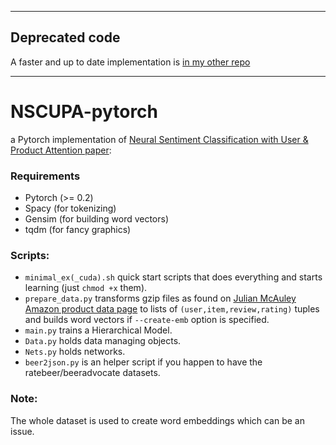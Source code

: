 -----------------

## Deprecated code
A faster and up to date implementation is [in my other repo](https://github.com/cedias/Hierarchical-Sentiment)

----------------







# NSCUPA-pytorch
a Pytorch implementation of [Neural Sentiment Classification with User &amp; Product Attention paper](https://aclweb.org/anthology/D16-1171): 

### Requirements
- Pytorch (>= 0.2)
- Spacy (for tokenizing)
- Gensim (for building word vectors)
- tqdm (for fancy graphics)

### Scripts:
- `minimal_ex(_cuda).sh` quick start scripts that does everything and starts learning (just `chmod +x` them).
- `prepare_data.py` transforms gzip files as found on [Julian McAuley Amazon product data page](http://jmcauley.ucsd.edu/data/amazon/) to lists of `(user,item,review,rating)` tuples and builds word vectors if `--create-emb` option is specified.
- `main.py` trains a Hierarchical Model.
- `Data.py` holds data managing objects.
- `Nets.py` holds networks.
- `beer2json.py` is an helper script if you happen to have the ratebeer/beeradvocate datasets.

### Note:
The whole dataset is used to create word embeddings which can be an issue.
